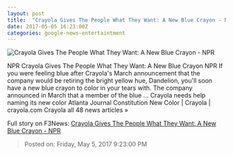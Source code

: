 ```yaml
---
layout: post
title:  "Crayola Gives The People What They Want: A New Blue Crayon - NPR"
date: 2017-05-05 16:23:00Z
categories: google-news-entertaintment
---
```


![Crayola Gives The People What They Want: A New Blue Crayon - NPR](https://media.npr.org/assets/img/2017/05/05/yinmnbluecrayon-lablifestyle_digital_01_wide-150368297b430e761215845d0061385cdb1dd5ed.jpg?s=1400)

NPR Crayola Gives The People What They Want: A New Blue Crayon NPR If you were feeling blue after Crayola's March announcement that the company would be retiring the bright yellow hue, Dandelion, you'll soon have a new blue crayon to color in your tears with. The company announced in March that a member of the blue ... Crayola needs help naming its new color Atlanta Journal Constitution New Color | Crayola | crayola.com Crayola all 48 news articles »


Full story on F3News: [Crayola Gives The People What They Want: A New Blue Crayon - NPR](http://www.f3nws.com/n/cWmrPD)

> Posted on: Friday, May 5, 2017 9:23:00 PM
